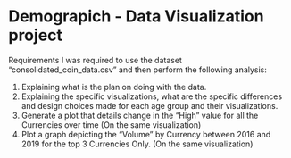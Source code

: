# Demograpich - Data Visualization project

Requirements
I was required to use the dataset “consolidated_coin_data.csv” and then perform the following analysis:

1. Explaining what is the plan on doing with the data. 
2. Explaining the specific visualizations, what are the specific differences and
design choices made for each age group and their visualizations.
3. Generate a plot that details change in the “High” value for all the Currencies over
time (On the same visualization)
4. Plot a graph depicting the “Volume” by Currency between 2016 and 2019 for the
top 3 Currencies Only. (On the same visualization)
